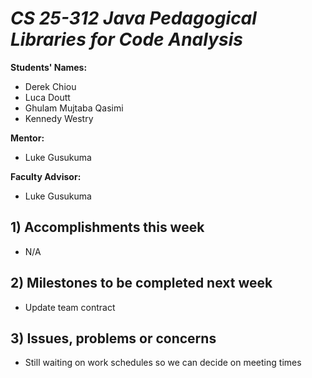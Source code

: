 # *CS 25-312 Java Pedagogical Libraries for Code Analysis*

**Students' Names:**
* Derek Chiou
* Luca Doutt
* Ghulam Mujtaba Qasimi
* Kennedy Westry

**Mentor:**
* Luke Gusukuma

**Faculty Advisor:**
* Luke Gusukuma

## 1) Accomplishments this week ##
* N/A

## 2) Milestones to be completed next week ##
* Update team contract

## 3) Issues, problems or concerns ##
* Still waiting on work schedules so we can decide on meeting times

